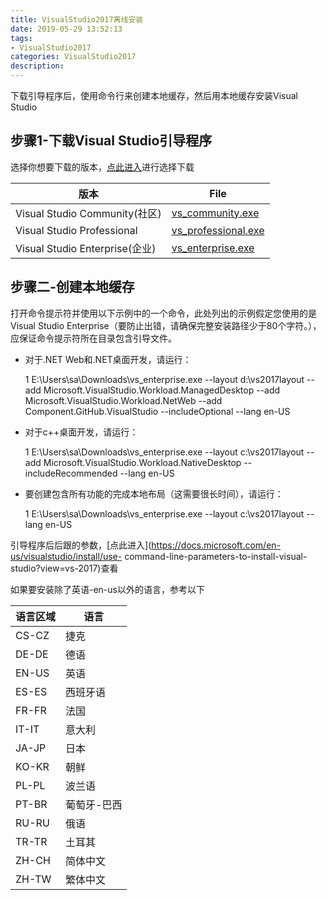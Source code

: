 ```yaml
---
title: VisualStudio2017离线安装
date: 2019-05-29 13:52:13
tags: 
- VisualStudio2017 
categories: VisualStudio2017 
description: 
---
```


下载引导程序后，使用命令行来创建本地缓存，然后用本地缓存安装Visual Studio

## 步骤1-下载Visual Studio引导程序

选择你想要下载的版本，[点此进入](https://visualstudio.microsoft.com/zh-hans/downloads/)进行选择下载

版本 | File  
---|---  
Visual Studio Community(社区) |[vs_community.exe](https://visualstudio.microsoft.com/zh-hansthank-you-downloading-visual-studio/?sku=community&rel=15utm_medium=microsoftutm_source=docs.microsoft.comutm_campaign=offline+install&utm_content=download+vs2017rr=https%3A%2F%2Fdocs.microsoftcom%2Fen-us%2Fvisualstudio%2Finstall%2Fcreate-an-offline-installation-of-visual-studio%3Fview%3Dvs-2017)  
Visual Studio Professional |[vs_professional.exe](https://visualstudio.microsoft.com/zh-hans/thank-you-downloading-visual-studio/?sku=professional&rel=15&utm_medium=microsoft&utm_source=docs.microsoft.com&utm_campaign=offline+installutm_content=download+vs2017&rr=https%3A%2F%2Fdocs.microsoft.com%2Fen-us%2Fvisualstudio%2Finstall%2Fcreate-an-offline-installation-of-visual-studio%3Fview%3Dvs-2017)  
Visual Studio Enterprise(企业) |[vs_enterprise.exe](https://visualstudio.microsoft.com/zh-hans/thank-you-downloading-visual-studio/?sku=enterprise&rel=15&utm_medium=microsoft&utm_source=docs.microsoft.comutm_campaign=offline+install&utm_content=download+vs2017&rr=https%3A%2F%2Fdocs.microsoft.com%2Fen-us%2Fvisualstudio%2Finstall%2Fcreate-an-offline-installation-of-visual-studio%3Fview%3Dvs-2017)  
  
  

## 步骤二-创建本地缓存

打开命令提示符并使用以下示例中的一个命令，此处列出的示例假定您使用的是Visual Studio
Enterprise（要防止出错，请确保完整安装路径少于80个字符。），应保证命令提示符所在目录包含引导文件。

  * 对于.NET Web和.NET桌面开发，请运行：

    
    
    1 E:\Users\sa\Downloads\vs_enterprise.exe --layout d:\vs2017layout --add Microsoft.VisualStudio.Workload.ManagedDesktop --add Microsoft.VisualStudio.Workload.NetWeb --add Component.GitHub.VisualStudio --includeOptional --lang en-US

  * 对于c++桌面开发，请运行：     

    
    
    1 E:\Users\sa\Downloads\vs_enterprise.exe --layout c:\vs2017layout --add Microsoft.VisualStudio.Workload.NativeDesktop --includeRecommended --lang en-US

  * 要创建包含所有功能的完成本地布局（这需要很长时间），请运行：  

    
    
    1 E:\Users\sa\Downloads\vs_enterprise.exe --layout c:\vs2017layout --lang en-US

引导程序后后跟的参数，[点此进入](https://docs.microsoft.com/en-us/visualstudio/install/use-
command-line-parameters-to-install-visual-studio?view=vs-2017)查看

如果要安装除了英语-en-us以外的语言，参考以下

语言区域 | 语言  
---|---  
CS-CZ | 捷克  
DE-DE | 德语  
EN-US | 英语  
ES-ES | 西班牙语  
FR-FR | 法国  
IT-IT | 意大利  
JA-JP | 日本  
KO-KR | 朝鲜  
PL-PL | 波兰语  
PT-BR | 葡萄牙-巴西  
RU-RU | 俄语  
TR-TR | 土耳其  
ZH-CH | 简体中文  
ZH-TW | 繁体中文
